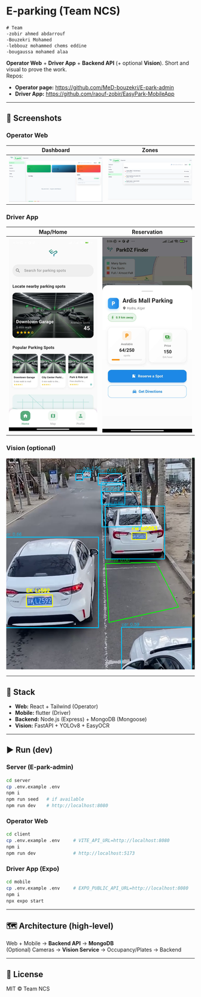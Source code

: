 # E‑parking (Team NCS)
    # Team
    -zobir ahmed abdarrouf
    -Bouzekri Mohamed
    -lebbouz mohammed chems eddine 
    -bougaussa mohamed alaa  

**Operator Web** + **Driver App** + **Backend API** (+ optional **Vision**). Short and visual to prove the work.  
Repos:
- **Operator page:** https://github.com/MeD-bouzekri/E-park-admin
- **Driver App:** https://github.com/raouf-zobir/EasyPark-MobileApp

---

## 📸 Screenshots

### Operator Web
| Dashboard | Zones |
| --- | --- |
| ![Dashboard](docs/img/operator-dashboard.png) | ![Zones](docs/img/operator-zones.png) |

### Driver App
| Map/Home | Reservation |
| --- | --- |
| ![Mobile Home](docs/img/mobile-home.jpg) | ![Mobile Reserve](docs/img/mobile-reserve.jpg) |

### Vision (optional)
![Vision OCR](docs/img/vision-ocr.png)

---

## 🧱 Stack
- **Web:** React + Tailwind (Operator)
- **Mobile:** flutter (Driver)
- **Backend:** Node.js (Express) + MongoDB (Mongoose)
- **Vision:** FastAPI + YOLOv8 + EasyOCR 

---

## ▶️ Run (dev)

### Server (E-park-admin)
```bash
cd server
cp .env.example .env
npm i
npm run seed   # if available
npm run dev    # http://localhost:8080
```

### Operator Web
```bash
cd client
cp .env.example .env     # VITE_API_URL=http://localhost:8080
npm i
npm run dev              # http://localhost:5173
```

### Driver App (Expo)
```bash
cd mobile
cp .env.example .env     # EXPO_PUBLIC_API_URL=http://localhost:8080
npm i
npx expo start
```

---

## 🗺️ Architecture (high‑level)
Web + Mobile → **Backend API** → **MongoDB**  
(Optional) Cameras → **Vision Service** → Occupancy/Plates → Backend

---

## 📄 License
MIT © Team NCS